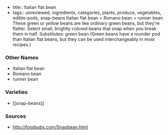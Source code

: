 - title:: Italian flat bean
- tags:: unreviewed, ingredients, categories, plants, produce, vegetables, edible-pods, snap-beans
Italian flat bean = Romano bean = runner bean These green or yellow beans are like ordinary green beans, but they're flatter. Select small, brightly colored beans that snap when you break them in half. Substitutes: green bean (Green beans have a rounder pod than Italian flat beans, but they can be used interchangeably in most recipes.)

### Other Names

* Italian flat bean
* Romano bean
* runner bean

### Varieties

* [[snap-beans]]

### Sources
* http://foodsubs.com/Snapbean.html
